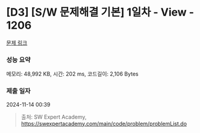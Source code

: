 # [D3] [S/W 문제해결 기본] 1일차 - View - 1206 

[문제 링크](https://swexpertacademy.com/main/code/problem/problemDetail.do?contestProbId=AV134DPqAA8CFAYh) 

### 성능 요약

메모리: 48,992 KB, 시간: 202 ms, 코드길이: 2,106 Bytes

### 제출 일자

2024-11-14 00:39



> 출처: SW Expert Academy, https://swexpertacademy.com/main/code/problem/problemList.do
